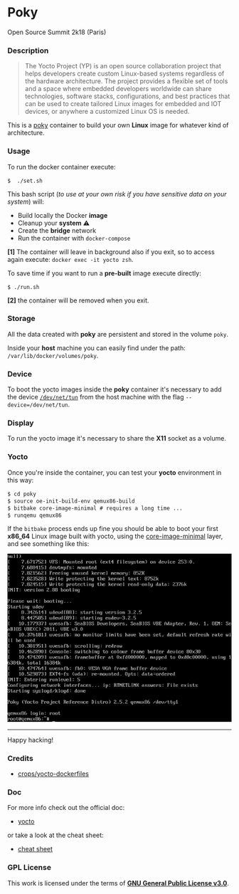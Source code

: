 # **Poky**

Open Source Summit 2k18 (Paris)

### **Description**

> The Yocto Project (YP) is an open source collaboration project that helps developers create custom Linux-based systems regardless of the hardware architecture.
The project provides a flexible set of tools and a space where embedded developers worldwide can share technologies, software stacks, configurations, and best practices that can be used to create tailored Linux images for embedded and IOT devices, or anywhere a customized Linux OS is needed.

This is a [poky](https://www.yoctoproject.org/software-item/poky/) container to build your own **Linux** image for whatever kind of architecture.

### **Usage**

To run the docker container execute:

```shell
$  ./set.sh
```

This bash script (_to use at your own risk if you have sensitive data on your system_) will:

+ Build locally the Docker **image**
+ Cleanup your **system** :warning:
+ Create the **bridge** network
+ Run the container with `docker-compose`

**[1]** The container will leave in background also if you exit, so to access again execute: `docker exec -it yocto zsh`.

To save time if you want to run a **pre-built** image execute directly:

```shell
$ ./run.sh
```

**[2]** the container will be removed when you exit.

### **Storage**

All the data created with **poky** are persistent and stored in the volume `poky`.

Inside your **host** machine you can easily find under the path: `/var/lib/docker/volumes/poky`.

### **Device**

To boot the yocto images inside the **poky** container it's necessary to add the device [`/dev/net/tun`](https://www.kernel.org/doc/Documentation/networking/tuntap.txt) from the host machine with the flag `--device=/dev/net/tun`.

### **Display**

To run the yocto image it's necessary to share the **X11** socket as a volume.

### **Yocto**

Once you're inside the container, you can test your **yocto** environment in this way:

```shell
$ cd poky
$ source oe-init-build-env qemux86-build
$ bitbake core-image-minimal # requires a long time ...
$ runqemu qemux86
```

If the `bitbake` process ends up fine you should be able to boot your first **x86_64** Linux image built with yocto, using the [core-image-minimal](https://layers.openembedded.org/layerindex/recipe/579/) layer, and see something like this:

![boot](https://github.com/gcamerli/poky/blob/master/img/boot.png?raw=true)

---

Happy hacking!

### **Credits**

+ [crops/yocto-dockerfiles](https://github.com/crops/yocto-dockerfiles)

### **Doc**

For more info check out the official doc:

+ [yocto](https://www.yoctoproject.org/)

or take a look at the cheat sheet:

+ [cheat sheet](https://github.com/gcamerli/poky/blob/master/doc/yocto_cheatsheet.pdf)

### **GPL License**

This work is licensed under the terms of **[GNU General Public License v3.0](https://www.gnu.org/licenses/gpl.html)**.
